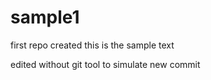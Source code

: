 # sample1

first repo created
this is the sample text


edited without git tool to simulate new commit
